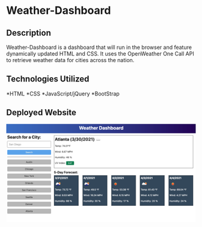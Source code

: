 # Weather-Dashboard

## Description 
Weather-Dashboard is a dashboard that will run in the browser and feature dynamically updated HTML and CSS.
It uses the OpenWeather One Call API to retrieve weather data for cities across the nation.

## Technologies Utilized
*HTML
*CSS
*JavaScript/jQuery
*BootStrap

## Deployed Website

![Todd's weather dashboard](assets/images/weatherpic.png)
